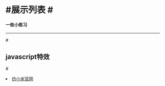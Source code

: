 #展示列表
#<h4>一些小练习</h4><hr/>
#<h2>javascript特效</h2>
===================================
#<li><a href="http://misliu.github.io/web/xiaomi/index.html">仿小米官网</a></li>

